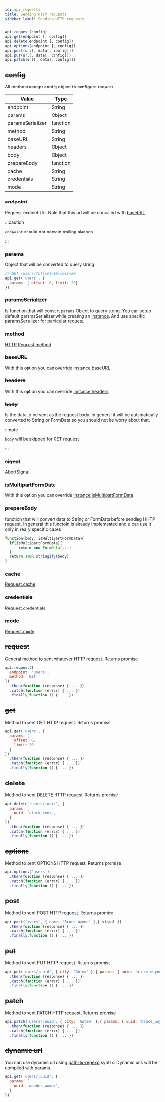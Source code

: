 ```yaml
---
id: api_requests
title: Sending HTTP requests
sidebar_label: Sending HTTP requests
---
```



```javascript
api.request(config)
api.get(endpoint [, config])
api.delete(endpoint [, config])
api.options(endpoint [, config])
api.post(url[, data[, config]])
api.put(url[, data[, config]])
api.patch(url[, data[, config]])
```

## ~~config~~

All methost accept config object to configure request

|  Value                    |      Type             |
| ------------------------- | --------------------- |
|   endpoint                | String                |
|   params                  | Object                |
|   paramsSerializer        | function              |
|   method                  | String                |
|   baseURL                 | String                |
|   headers                 | Object                |
|   body                    | Object                |
|   prepareBody             | function              |
|   cache                   | String                |
|   credentials             | String                |
|   mode                    | String                |


### ~~endpoint~~
Requesr endoint Url. 
Note that this url will be concated with [baseURL](/docs/api/api_instance#baseurl)

:::caution

`endpoint` should not contain trailing slashes

:::

### ~~params~~
Object that will be converted to query string

```javascript
// GET /users/?offset=0&limit=20
api.get('users', {
  params: { offset: 0, limit: 20}
})
```

### ~~paramsSerializer~~

Is function that will convert `params` Object to query string. You can setup default paramsSerializer while creating an [instance](/docs/api/api_instance#paramsserializer). And use specific paramsSerializer for particular request.

### ~~method~~

[HTTP Request method](https://developer.mozilla.org/en-US/docs/Web/HTTP/Methods)

### ~~baseURL~~

With this option you can override [instance baseURL](/docs/api/api_instance#baseurl)

### ~~headers~~

With this option you can override [instance headers](/docs/api/api_instance#headers)

### ~~body~~
Is the data to be sent as the request body.
In general it will be automatically converted to String or FormData so you should not be worry about that.


:::note

`body` will be skipped for GET request

:::

### ~~signal~~
[AbortSignal](https://developer.mozilla.org/en-US/docs/Web/API/Fetch_API)

###  ~~isMultipartFormData~~

With this option you can override [instance isMultipartFormData](/docs/api/api_instance#ismultipartformdata)

### ~~prepareBody~~

function that will convert data to String or FormData before sending HHTP request.
In general this functoin is already implemented and u can use it only in really specific cases

```javascript
function(body, isMultipartFormData){
  if(isMultipartFormData){
      return new FormData(...)
  }
  return JSON.stringify(body)
}
```

### ~~cache~~

[Request.cache](https://developer.mozilla.org/en-US/docs/Web/API/Request/cache)

### ~~credentials~~

[Request.credentials](https://developer.mozilla.org/en-US/docs/Web/API/Request/credentials)

### ~~mode~~

[Request.mode](https://developer.mozilla.org/en-US/docs/Web/API/Request/mode)


## ~~request~~

General method to sent whatever HTTP request. Returns promise

```javascript
api.request({
  endpoint: 'users',
  method: 'GET'
})
  .then(function (response) { ... })
  .catch(function (error) { ... })
  .finally(function () { ... })
```

## ~~get~~

Method to sent GET HTTP request. Returns promise

```javascript
api.get('users', {
  params: {
    offset: 0,
    limit: 20
  }
})
  .then(function (response) { ... })
  .catch(function (error) { ... })
  .finally(function () { ... })
```

## ~~delete~~

Method to sent DELETE HTTP request. Returns promise

```javascript
api.delete('users/:uuid', {
  params: {
    uuid: 'clark_kent',
  }
})
  .then(function (response) { ... })
  .catch(function (error) { ... })
  .finally(function () { ... })
```

## ~~options~~

Method to sent OPTIONS HTTP request. Returns promise

```javascript
api.options('users')
  .then(function (response) { ... })
  .catch(function (error) { ... })
  .finally(function () { ... })
```

## ~~post~~

Method to sent POST HTTP request. Returns promise

```javascript
api.post('users', { name: 'Bruce Wayne' },{ signal })
  .then(function (response) { ... })
  .catch(function (error) { ... })
  .finally(function () { ... })
```

## ~~put~~

Method to sent PUT HTTP request. Returns promise

```javascript
api.put('users/:uuid', { city: 'Gotem' },{ params: { uuid: 'bruce_wayne'} })
  .then(function (response) { ... })
  .catch(function (error) { ... })
  .finally(function () { ... })
```

## ~~patch~~

Method to sent PATCH HTTP request. Returns promise

```javascript
api.patch('users/:uuid', { city: 'Gotem' },{ params: { uuid: 'bruce_wayne'} })
  .then(function (response) { ... })
  .catch(function (error) { ... })
  .finally(function () { ... })
```


## ~~dynamic url~~

You can use dynamic url using [path-to-regexp](https://github.com/pillarjs/path-to-regexp) syntax. Dynamic urls will be compiled with params.

```javascript
api.get('users/:uuid', {
  params: {
    uuid: 'wonder_woman',
  }
})
```

